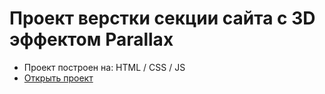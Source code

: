 # Проект верстки секции сайта c 3D эффектом Parallax

- Проект построен на: HTML / CSS / JS
- [Открыть проект](mrsergpron.github.io/project-forest-3D/)
